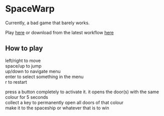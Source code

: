 # SpaceWarp

Currently, a bad game that barely works.

Play [here](https://wam25.github.io/SpaceWarp/) or download from the latest workflow [here](https://github.com/Wam25/SpaceWarp/actions)

## How to play

left/right to move\
space/up to jump\
up/down to navigate menu\
enter to select something in the menu\
r to restart

press a button completely to activate it. it opens the door(s) with the same colour for 5 seconds\
collect a key to permanently open all doors of that colour\
make it to the spaceship or whatever that is to win
